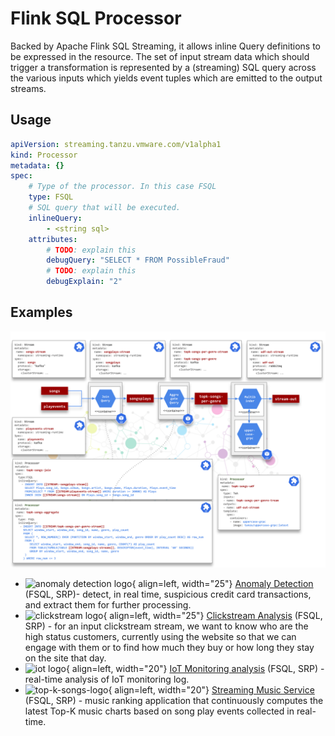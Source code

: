 # Flink SQL Processor

Backed by Apache Flink SQL Streaming, it allows inline Query definitions to be expressed in the resource. The set of input stream data which should trigger a transformation is represented by a (streaming) SQL query across the various inputs which yields event tuples which are emitted to the output streams.

## Usage

```yaml
apiVersion: streaming.tanzu.vmware.com/v1alpha1
kind: Processor
metadata: {}
spec:
    # Type of the processor. In this case FSQL
    type: FSQL
    # SQL query that will be executed.
    inlineQuery:
        - <string sql>
    attributes:
        # TODO: explain this
        debugQuery: "SELECT * FROM PossibleFraud"
        # TODO: explain this
        debugExplain: "2"
```

## Examples

![](../../../samples/top-k-songs/topk-deployed.svg)

- ![anomaly detection logo](../../../samples/anomaly-detection/anomaly-detection-logo.png){ align=left, width="25"} [Anomaly Detection](../../../samples/anomaly-detection/anomaly-detection.md) (FSQL, SRP)- detect, in real time, suspicious credit card transactions, and extract them for further processing.
- ![clickstream logo](../../../samples/clickstream/clickstream-logo.png){ align=left, width="25"} [Clickstream Analysis](../../../samples/clickstream/clickstream.md) (FSQL, SRP) -   for an input clickstream stream, we want to know who are the high status customers, currently using the website so that we can engage with them or to find how much they buy or how long they stay on the site that day.
- ![iot logo](../../../samples/iot-monitoring/iot-logo.png){ align=left, width="20"} [IoT Monitoring analysis](../../../samples/iot-monitoring/iot-monitoring.md) (FSQL, SRP) - real-time analysis of IoT monitoring log.
- ![top-k-songs-logo](../../../samples/top-k-songs/top-k-songs-logo.png){ align=left, width="20"} [Streaming Music Service](../../../samples/top-k-songs/top-k-songs.md) (FSQL, SRP) - music ranking application that continuously computes the latest Top-K music charts based on song play events collected in real-time.
